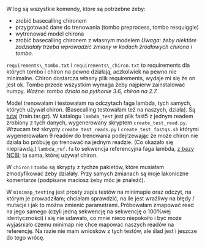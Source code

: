 W log są wszystkie komendy, które są potrzebne żeby:
- zrobić basecalling chironem
- przygotować dane do trenowania (tombo preprocess, tombo resquiggle)
- wytrenować model chirona
- zrobić basecalling chironem z własnym modelem
*Uwaga: żeby niektóre zadziałały trzeba wprowadzić zmiany w kodach źródłowych chirona i tombo.*

`requirements\_tombo.txt` i `requirements\_chiron.txt`
 to requirements dla których tombo i chiron na pewno działają,
 aczkolwiek na pewno nie minimalne.
 Chiron dostarcza własny plik requirements, wydaje mi się że on jest ok.
 Tombo przede wszystkim wymaga żeby najpierw zainstalować numpy.
 *Ważne: tombo działa na pythonie 3.6, chiron na 2.7.*

Model trenowałam i testowałam na odczytach faga lambda,
 tych samych, których używał chiron.
 (Basecalling testowałam też na naszych, działa).
 Są [tutaj](gigadb.org/dataset/100425) (train.tar.gz). 
 W katalogu `lambda_test` jest plik fast5 z jednym readem zrobiony z tych danych,
 wygenerowany skryptem `create_test_read.py`.
 Wrzucam też skrypty `create_test_reads.py` i `create_test_fastqs.sh`
 którymi wygenerowałam 9 readów do trenowania
 podejrzewając że może chiron nie działa bo próbuję go trenować na jednym readzie.
 (Co okazało się nieprawdą.)
 `lambda_ref.fa` to sekwencja referencyjna faga lambda, [z bazy NCBI](https://www.ncbi.nlm.nih.gov/nuccore/NC_001416.1/);
 ta sama, której używał chiron.

W `chiron` i `tombo` są skrypty z tychże pakietów, które musiałam zmodyfikować żeby działały.
 Przy samych zmianach są moje lakoniczne komentarze
 (podpisane maciosz żeby móc je znaleźć).

W `minimap_testing` jest prosty zapis testów na minimapie
 oraz odczyt, na którym je prowadziłam;
 chciałam sprawdzić, na ile jest wrażliwy na błędy / mutacje
 i jak to można zmienić parametrami.
 Próbowałam zmapować read na jego samego (czyli jedną sekwencję na sekwencję o 100%wej identyczności)
 i się nie udawało, co mnie nieco niepokoiło
 i być może wyjaśniało czemu minimap nie chce mapować naszych readów na referencję.
 Na razie nie mam wniosków z tych testów, ale ślad jest i jeszcze do tego wrócę.

